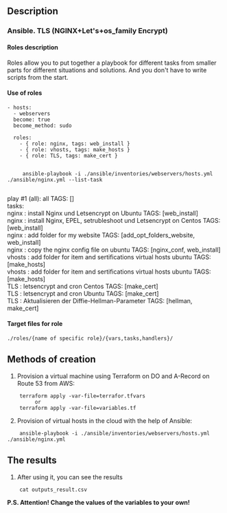 ## Description

### Ansible. TLS (NGINX+Let's+os_family Encrypt)

#### Roles description

Roles allow you to put together a playbook for different tasks from smaller parts for different situations and solutions. And you don't have to write scripts from the start.

#### Use of roles

```
- hosts: 
  - webservers
  become: true
  become_method: sudo
    
  roles:
    - { role: nginx, tags: web_install }
    - { role: vhosts, tags: make_hosts }
    - { role: TLS, tags: make_cert }

```

```shell
     
     ansible-playbook -i ./ansible/inventories/webservers/hosts.yml ./ansible/nginx.yml --list-task  
     
```
  
  play #1 (all): all  TAGS: []  
    tasks:  
      nginx : install Nginx und Letsencrypt on Ubuntu TAGS: [web_install]  
      nginx : install Nginx, EPEL, setrubleshoot und Letsencrypt on Centos  TAGS: [web_install]  
      nginx : add folder for my website TAGS: [add_opt_folders_website, web_install]  
      nginx : copy the nginx config file on ubuntu  TAGS: [nginx_conf, web_install]  
      vhosts : add folder for item and sertifications virtual hosts ubuntu  TAGS: [make_hosts]  
      vhosts : add folder for item and sertifications virtual hosts ubuntu  TAGS: [make_hosts]  
      TLS : letsencrypt and cron Centos TAGS: [make_cert]  
      TLS : letsencrypt and cron Ubuntu TAGS: [make_cert]  
      TLS : Aktualisieren der Diffie-Hellman-Parameter  TAGS: [hellman, make_cert]   
      

  
#### Target files for role 

`./roles/{name of specific role}/{vars,tasks,handlers}/`  

## Methods of creation  

1. Provision a virtual machine using Terraform on DO and A-Record on Route 53 from AWS:  

```shell
    terraform apply -var-file=terrafor.tfvars
         or 
    terraform apply -var-file=variables.tf
```
2. Provision of virtual hosts in the cloud with the help of Ansible:

```shell
    ansible-playbook -i ./ansible/inventories/webservers/hosts.yml ./ansible/nginx.yml
```

## The results

1. After using it, you can see the results

```shell
    cat outputs_result.csv
```
**P.S. Attention! Change the values of the variables to your own!**
